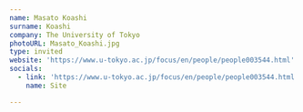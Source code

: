```yaml
---
name: Masato Koashi
surname: Koashi
company: The University of Tokyo
photoURL: Masato_Koashi.jpg
type: invited
website: 'https://www.u-tokyo.ac.jp/focus/en/people/people003544.html'
socials:
  - link: 'https://www.u-tokyo.ac.jp/focus/en/people/people003544.html'
    name: Site

---
```

